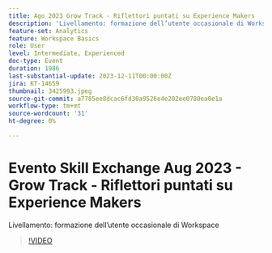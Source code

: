 ```yaml
---
title: Ago 2023 Grow Track - Riflettori puntati su Experience Makers
description: 'Livellamento: formazione dell’utente occasionale di Workspace'
feature-set: Analytics
feature: Workspace Basics
role: User
level: Intermediate, Experienced
doc-type: Event
duration: 1986
last-substantial-update: 2023-12-11T00:00:00Z
jira: KT-14659
thumbnail: 3425993.jpeg
source-git-commit: a7785ee8dcac6fd30a9526e4e202ee0780ea0e1a
workflow-type: tm+mt
source-wordcount: '31'
ht-degree: 0%

---
```



# Evento Skill Exchange Aug 2023 - Grow Track - Riflettori puntati su Experience Makers

Livellamento: formazione dell’utente occasionale di Workspace

>[!VIDEO](https://video.tv.adobe.com/v/3425993/?learn=on)
